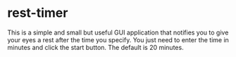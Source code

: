 # rest-timer

This is a simple and small but useful GUI application that notifies you to give your eyes a rest after the time you specify.
You just need to enter the time in minutes and click the start button. The default is 20 minutes.
